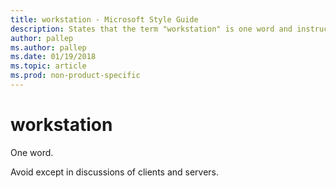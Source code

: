 ```yaml
---
title: workstation - Microsoft Style Guide
description: States that the term "workstation" is one word and instructs to avoid except in discussions of clients and servers.
author: pallep
ms.author: pallep
ms.date: 01/19/2018
ms.topic: article
ms.prod: non-product-specific
---
```


# workstation

One word. 

Avoid except in discussions of clients and servers. 
